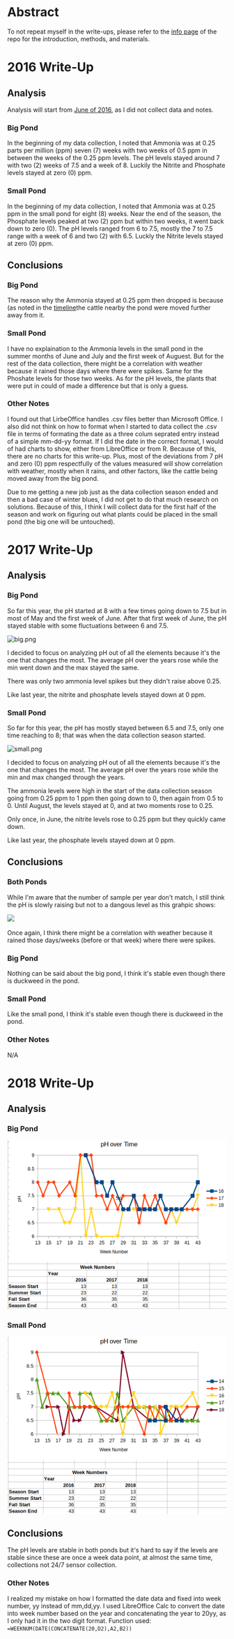 <!--
.. title: Write Ups
.. slug: writeups
.. date: 2018-12-15 11:07:52 UTC-05:00
.. tags: 
.. category: 
.. link: 
.. description: 
.. type: text
-->
# Abstract

To not repeat myself in the write-ups, please refer to the [info page](/wetlands/info) of the repo for the introduction, methods, and materials.

# 2016 Write-Up

## Analysis

Analysis will start from [June of 2016](/wetlands/timeline), as I did not collect data and notes.

### Big Pond

In the beginning of my data collection, I noted that Ammonia was at 0.25 parts per million (ppm) seven (7) weeks with two weeks of 0.5 ppm in between the weeks of the 0.25 ppm levels. The pH levels stayed around 7 with two (2) weeks of 7.5 and a week of 8. Luckily the Nitrite and Phosphate levels stayed at zero (0) ppm.

### Small Pond

In the beginning of my data collection, I noted that Ammonia was at 0.25 ppm in the small pond for eight (8) weeks. Near the end of the season, the Phosphate levels peaked at two (2) ppm but within two weeks, it went back down to zero (0). The pH levels ranged from 6 to 7.5, mostly the 7 to 7.5 range with a week of 6 and two (2) with 6.5. Luckly the Nitrite levels stayed at zero (0) ppm.

## Conclusions

### Big Pond

The reason why the Ammonia stayed at 0.25 ppm then dropped is because (as noted in the [timeline](/wetlands/timeline)the cattle nearby the pond were moved further away from it.

### Small Pond

I have no explaination to the Ammonia levels in the small pond in the summer months of June and July and the first week of Auguest. But for the rest of the data collection, there might be a correlation with weather because it rained those days where there were spikes.  Same for the Phoshate levels for those two weeks. As for the pH levels, the plants that were put in could of made a difference but that is only a guess.

### Other Notes

I found out that LirbeOffice handles .csv files better than Microsoft Office. I also did not think on how to format when I started to data collect the .csv file in terms of formating the date as a three colum seprated entry instead of a simple mm-dd-yy format. If I did the date in the correct format, I would of had charts to show, either from LibreOffice or from R. Because of this, there are no charts for this write-up. Plus, most of the deviations from 7 pH and zero (0) ppm respectfully of the values measured will show correlation with weather, mostly when it rains, and other factors, like the cattle being moved away from the big pond.

Due to me getting a new job just as the data collection season ended and then a bad case of winter blues, I did not get to do that much research on solutions. Because of this, I think I will collect data for the first half of the season and work on figuring out what plants could be placed in the small pond (the big one will be untouched).

# 2017 Write-Up

## Analysis

### Big Pond

So far this year, the pH started at 8 with a few times going down to 7.5 but in most of May and the first week of June. After that first week of June, the pH stayed stable with some fluctuations between 6 and 7.5.

![big.png](/images/bigRemoved.png)

I decided to focus on analyzing pH out of all the elements because it's the one that changes the most. The average pH over the years rose while the min went down and the max stayed the same.

There was only two ammonia level spikes but they didn't raise above 0.25.

Like last year, the nitrite and phosphate levels stayed down at 0 ppm.

### Small Pond

So far for this year, the pH has mostly stayed between 6.5 and 7.5, only one time reaching to 8; that was when the data collection season started.

![small.png](/images/smallRemoved.png)

I decided to focus on analyzing pH out of all the elements because it's the one that changes the most. The average pH over the years rose while the min and max changed through the years.

The ammonia levels were high in the start of the data collection season going from 0.25 ppm to 1 ppm then going down to 0, then again from 0.5 to 0. Until August, the levels stayed at 0, and at two moments rose to 0.25.

Only once, in June, the nitrite levels rose to 0.25 ppm but they quickly came down.

Like last year, the phosphate levels stayed down at 0 ppm.

## Conclusions

### Both Ponds

While I'm aware that the number of sample per year don't match, I still think the pH is slowly raising but not to a dangous level as this grahpic shows:

![](http://www.fondriest.com/environmental-measurements/wp-content/uploads/2013/11/ph_levels.jpg)

Once again, I think there might be a correlation with weather because it rained those days/weeks (before or that week) where there were spikes.

### Big Pond

Nothing can be said about the big pond, I think it's stable even though there is duckweed in the pond.

### Small Pond

Like the small pond, I think it's stable even though there is duckweed in the pond.

### Other Notes

N/A

# 2018 Write-Up

## Analysis

### Big Pond

![](/images/wetlands/big.png)

### Small Pond

![](/images/wetlands/small.png)

## Conclusions

The pH levels are stable in both ponds but it's hard to say if the levels are stable since these are once a week data point, at almost the same time, collections not 24/7 sensor collection.

### Other Notes

I realized my mistake on how I formatted the date data and fixed into week number, yy instead of mm,dd,yy. I used LibreOffice Calc to convert the date into week number based on the year and concatenating the year to 20yy, as I only had it in the two digit format. Function used: ```=WEEKNUM(DATE(CONCATENATE(20,D2),A2,B2))```
